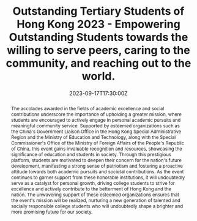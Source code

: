 ---
title: Outstanding Tertiary Students of Hong Kong 2023 - Empowering Outstanding Students towards the willing to serve peers, caring to the community, and reaching out to the world.

event: Outstanding Tertiary Students Award of Hong Kong 2023 Ceremony
event_url: https://www.gbayouth.org.hk/en/scope/scholarship

location: ClubONE Kornhill in Vogue
address:
  street: 
  city: 
  region: Hong Kong
  postcode: 
  country: China

summary: Outstanding Tertiary Students of Hong Kong Award holds a significant purpose of recognizing and nurturing exceptional college students who display immense potential, social awareness, and concern for the future development of our community. This esteemed event aims to inspire holistic growth among college students, serving as a shining example for others to actively contribute to society and make meaningful impacts.
abstract: The accolades awarded in the fields of academic excellence and social contributions underscore the importance of upholding a greater mission, where students are encouraged to actively engage in personal academic pursuits and meaningful community service. Supported by esteemed organizations such as the China's Government Liaison Office in the Hong Kong Special Administrative Region and the Ministry of Education and Technology, along with the Special Commissioner's Office of the Ministry of Foreign Affairs of the People's Republic of China, this event gains invaluable recognition and resources, showcasing the significance of education and students in society. Through this prestigious platform, students are motivated to deepen their concern for the nation's future development, manifesting a strong sense of patriotism and fostering a proactive attitude towards both academic pursuits and societal contributions. As the event continues to garner support from these honorable institutions, it will undoubtedly serve as a catalyst for personal growth, driving college students to strive for excellence and actively contribute to the betterment of Hong Kong and the nation. The unwavering support of these esteemed organizations ensures that the event's mission will be realized, nurturing a new generation of talented and socially responsible college students who will undoubtedly shape a brighter and more promising future for our society.

# Talk start and end times.
#   End time can optionally be hidden by prefixing the line with `#`.
date: '2023-09-17T17:30:00Z'
date_end: '2023-09-17T21:30:00Z'
all_day: false

# Schedule page publish date (NOT talk date).
publishDate: '2017-01-01T00:00:00Z'

authors: [KWOK Hin Chi]
tags: []

# Is this a featured talk? (true/false)
featured: false

image:
  caption: 'HKYTSA 2023'
  focal_point: Right

# links:
#   - icon: twitter
#     icon_pack: fab
#     name: Follow
#     url: https://twitter.com/kwokhinchi
# url_pdf: ''
# url_code: 'https://github.com/wowchemy/wowchemy-hugo-themes'
# url_dataset: 'https://github.com/wowchemy/wowchemy-hugo-themes'
# url_poster: ''
# url_project: ''
# url_slides: ''
url_source: 'https://hkytsa.org/otsahk/otsahk2023/hk/index.html'
# url_video: 'https://youtube.com'


# Markdown Slides (optional).
#   Associate this talk with Markdown slides.
#   Simply enter your slide deck's filename without extension.
#   E.g. `slides = "example-slides"` references `content/slides/example-slides.md`.
#   Otherwise, set `slides = ""`.
# slides: example

# Projects (optional).
#   Associate this post with one or more of your projects.
#   Simply enter your project's folder or file name without extension.
#   E.g. `projects = ["internal-project"]` references `content/project/deep-learning/index.md`.
#   Otherwise, set `projects = []`.
# projects:
#   - example
---